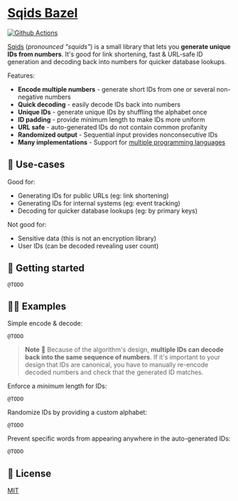 # [Sqids Bazel](https://sqids.org/bazel)

[![Github Actions](https://img.shields.io/github/actions/workflow/status/sqids/sqids-bazel/ci.yml)](https://github.com/sqids/sqids-bazel/actions)

[Sqids](https://sqids.org/bazel) (*pronounced "squids"*) is a small library that lets you **generate unique IDs from numbers**. It's good for link shortening, fast & URL-safe ID generation and decoding back into numbers for quicker database lookups.

Features:

- **Encode multiple numbers** - generate short IDs from one or several non-negative numbers
- **Quick decoding** - easily decode IDs back into numbers
- **Unique IDs** - generate unique IDs by shuffling the alphabet once
- **ID padding** - provide minimum length to make IDs more uniform
- **URL safe** - auto-generated IDs do not contain common profanity
- **Randomized output** - Sequential input provides nonconsecutive IDs
- **Many implementations** - Support for [multiple programming languages](https://sqids.org/)

## 🧰 Use-cases

Good for:

- Generating IDs for public URLs (eg: link shortening)
- Generating IDs for internal systems (eg: event tracking)
- Decoding for quicker database lookups (eg: by primary keys)

Not good for:

- Sensitive data (this is not an encryption library)
- User IDs (can be decoded revealing user count)

## 🚀 Getting started

```starlark
@TODO
```

## 👩‍💻 Examples

Simple encode & decode:

```starlark
@TODO
```

> **Note**
> 🚧 Because of the algorithm's design, **multiple IDs can decode back into the same sequence of numbers**. If it's important to your design that IDs are canonical, you have to manually re-encode decoded numbers and check that the generated ID matches.

Enforce a *minimum* length for IDs:

```starlark
@TODO
```

Randomize IDs by providing a custom alphabet:

```starlark
@TODO
```

Prevent specific words from appearing anywhere in the auto-generated IDs:

```starlark
@TODO
```

## 📝 License

[MIT](LICENSE)
